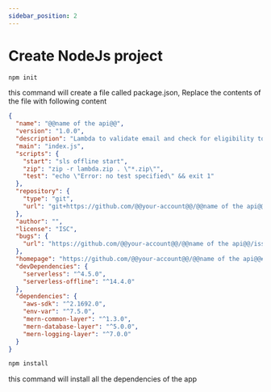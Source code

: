 ```yaml
---
sidebar_position: 2
---
```


# Create NodeJs project

```bash title="initialize node project"
npm init
```

this command will create a file called package.json, Replace the contents of the file with following content

```json title="package.json"
{
  "name": "@@name of the api@@",
  "version": "1.0.0",
  "description": "Lambda to validate email and check for eligibility to proceed with registration",
  "main": "index.js",
  "scripts": {
    "start": "sls offline start",
    "zip": "zip -r lambda.zip . \"*.zip\"",
    "test": "echo \"Error: no test specified\" && exit 1"
  },
  "repository": {
    "type": "git",
    "url": "git+https://github.com/@@your-account@@/@@name of the api@@.git"
  },
  "author": "",
  "license": "ISC",
  "bugs": {
    "url": "https://github.com/@@your-account@@/@@name of the api@@/issues"
  },
  "homepage": "https://github.com/@@your-account@@/@@name of the api@@#readme",
  "devDependencies": {
    "serverless": "^4.5.0",
    "serverless-offline": "^14.4.0"
  },
  "dependencies": {
    "aws-sdk": "^2.1692.0",
    "env-var": "^7.5.0",
    "mern-common-layer": "^1.3.0",
    "mern-database-layer": "^5.0.0",
    "mern-logging-layer": "^7.0.0"
  }
}
```

```bash title="install dependencies"
npm install
```

this command will install all the dependencies of the app
